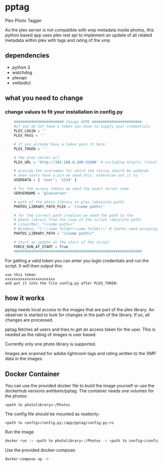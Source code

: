 # pptag

Plex Photo Tagger

As the plex server is not compatible with xmp metadata inside photos, this python based app uses plex rest api to implement an update of all related metadata within plex with tags and rating of the xmp

## dependencies

* python 3
* watchdog
* plexapi
* xmltodict

## what you need to change

### change values to fit your installation in config.py
    
```python
    ####################### Change HERE #######################
    #if you do not have a token you have to supply your credentials
    PLEX_LOGIN = ''
    PLEX_PASS = ''

    # if you already have a token pass it here
    PLEX_TOKEN = ''

    # the plex server url
    PLEX_URL = 'http://192.168.0.200:32400' # including http(s) (local url is best)

    # provide the usernames for which the rating should be updated
    # when users have a pin we need this, otherwise set it to ''
    USERDATA = { 'user': '1234' }

    # for the access tokens we need the exact server name
    SERVERNAME = 'plexserver'

    # path of the photo library in plex (absolute path)
    PHOTOS_LIBRARY_PATH_PLEX = '/<some path>/'

    # for the correct path creation we need the path to the
    # photo library from the view of the script (absolute path)
    # Linux/Mac: "/<some path>/"
    # Windows: "C:\\some folder\\some folder\\" # (paths need escaping)
    PHOTOS_LIBRARY_PATH = "/<some path>/"

    # start an update at the start of the script
    FORCE_RUN_AT_START = True
    ###########################################################
```

For getting a valid token you can enter you login credentials and run the script.
It will then output this:

```
use this token
xxxxxxxxxxxxxxxxxxxxxxx
and put it into the file config.py after PLEX_TOKEN:
```

## how it works

pptag needs local access to the images that are part of the plex library. An observer is started to look for changes in the path of the library. If so, all changes are processed.

pptag fetches all users and tries to get an access token for the user. This is needed as the rating of images is user based.

Currently only one photo library is supported. 

Images are scanned for adobe lightroom tags and rating written to the XMP data in the images.

## Docker Container

You can use the provided docker file to build the image yourself or use the dockerhub versions arehbein/pptag.
The container needs one volumes for the photos:
```
<path to photolibrary>:/Photos
```
The config file should be mounted as readonly:
```
<path to config>/config.py:/app/pptag/config.py:ro
```


Run the image

```bash
docker run -v <path to photolibrary>:/Photos -v <path to config>/config.py:/app/pptag/config.py:ro -d arehbein/pptag
```

Use the provided docker-compose:
```bash
docker-compose up -d
```
